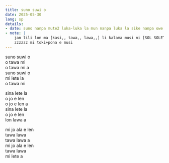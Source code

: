 ```yaml
---
title: suno suwi o
date: 2025-05-30
lang: sp
details:
- date: suno nanpa mute2 luka-luka la mun nanpa luka la sike nanpa owe mute2 mute2 wan
- note: |
    jan lili lon ma [kasi,, tawa,, lawa,,] li kalama musi ni [SOL SOLET]  
    zzzzzz mi toki+pona e musi  
---
```


suno suwi o  
o tawa mi  
o tawa mi a  
suno suwi o  
mi lete la  
o tawa mi  

sina lete la  
o jo e len  
o jo e len a  
sina lete la  
o jo e len  
lon lawa a  

mi jo ala e len  
tawa lawa  
tawa lawa a  
mi jo ala e len  
tawa lawa  
mi lete a  

